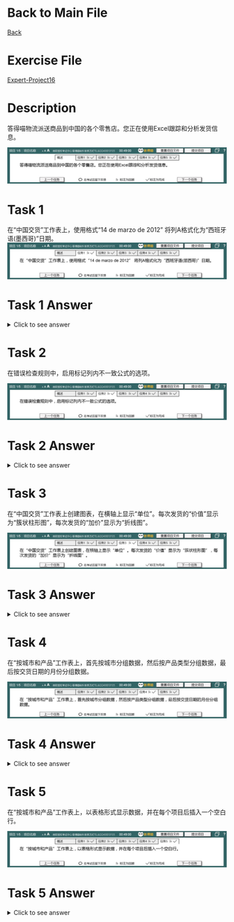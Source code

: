 # Back to Main File
[Back](../README.md)

# Exercise File
[Expert-Project16](MOS-Excel2016-Expert-Project16.xlsx)

# Description
答得喵物流派送商品到中国的各个零售店。您正在使用Excel跟踪和分析发货信息。

![Description](Task/desc.jpg)

# Task 1
在“中国交货”工作表上，使用格式“14 de marzo de 2012” 将列A格式化为“西班牙语(墨西哥)”日期。
![Task1](Task/Task1.jpg)

# Task 1 Answer
<details>
  <summary>Click to see answer</summary>

![Task1_Answer](Excel2016-Expert-Project16-Answer/P16-T1.gif)
</details>

# Task 2
在错误检查规则中，启用标记列内不一致公式的选项。

![Task2](Task/Task2.jpg)

# Task 2 Answer
<details>
  <summary>Click to see answer</summary>

![Task2_Answer](Excel2016-Expert-Project16-Answer/P16-T2.gif)
</details>

# Task 3
在“中国交货”工作表上创建图表，在横轴上显示“单位”。每次发货的“价值”显示为“簇状柱形图”，每次发货的“加价”显示为“折线图”。

![Task3](Task/Task3.jpg)

# Task 3 Answer
<details>
  <summary>Click to see answer</summary>

![Task3_Answer](Excel2016-Expert-Project16-Answer/P16-T3.gif)
</details>


# Task 4
在“按城市和产品”工作表上，首先按城市分组数据，然后按产品类型分组数据，最后按交货日期的月份分组数据。

![Task4](Task/Task4.jpg)

# Task 4 Answer
<details>
  <summary>Click to see answer</summary>

![Task4_Answer](Excel2016-Expert-Project16-Answer/P16-T4.gif)
</details>

# Task 5
在“按城市和产品”工作表上，以表格形式显示数据，并在每个项目后插入一个空白行。

![Task5](Task/Task5.jpg)

# Task 5 Answer
<details>
  <summary>Click to see answer</summary>

![Task5_Answer](Excel2016-Expert-Project16-Answer/P16-T5.gif)
</details>